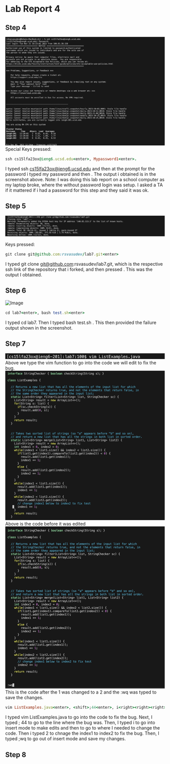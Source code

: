 # Lab Report 4

## Step 4 
![Image](LoggingIn.png)
Special Keys pressed: 
```ruby
ssh cs15lfa23ox@ieng6.ucsd.edu<enter>, Mypassword1<enter>.
```
I typed ssh cs15lfa23ox@ieng6.ucsd.edu <enter> and then at the prompt for the password i typed my password and then <enter>. The output i obtained is in the screenshot above. 
Note: I was doing this lab report on a school computer as my laptop broke, where the without password login was setup. I asked a TA if it mattered if i had a password for this step and they said it was ok.

## Step 5
![Image](cloning.png)

Keys pressed:
```ruby
git clone git@github.com:rsvasudev/lab7.git<enter>
```
I typed git clone git@github.com:rsvasudev/lab7.git, which is the respective ssh link of the repository that i forked, and then pressed <enter>. This was the output I obtained.

## Step 6
![Image](actualrunningtests.png)
```ruby
cd lab7<enter>, bash test.sh<enter>
```
I typed cd lab7<enter>. Then I typed bash test.sh <enter>. This then provided the failure output shown in the screenshot.

## Step 7
![Image](vim.png)
Above we type the vim function to go into the code we will edit to fix the bug.
![Image](CodeBefore.png)
Above is the code before it was edited
![Image](codeafter.png)
This is the code after the 1 was changed to a 2 and the :wq was typed to save the changes.

```ruby
vim ListExamples.java<enter>, <shift>;44<enter>, i<right><right><right><right><right><right><delete>2, <esc><shift>;wq<enter>
```
I typed vim ListExamples.java <enter> to go into the code to fix the bug. Next, I typed  <shift> ; 44 <enter> to go to the line where the bug was. Then, I typed i to go into insert mode to make edits and then <right><right><right><right><right><right> to go to where I needed to change the code. Then i typed <delete> 2 to chnage the index1 to index2 to fix the bug. Then, I typed <esc><shift>;wq<enter> to go out of insert mode and save my changes.

## Step 8


